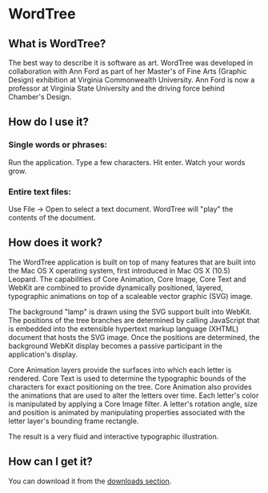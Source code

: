 # WordTree

## What is WordTree?

The best way to describe it is software as art. WordTree was developed in collaboration with Ann Ford as part of her Master's of Fine Arts (Graphic Design) exhibition at Virginia Commonwealth University. Ann Ford is now a professor at Virginia State University and the driving force behind Chamber's Design.

## How do I use it?

### Single words or phrases:

Run the application. Type a few characters. Hit enter. Watch your words grow.

### Entire text files:

Use File -> Open to select a text document. WordTree will "play" the contents of the document.

## How does it work?

The WordTree application is built on top of many features that are built into the Mac OS X operating system, first introduced in Mac OS X (10.5) Leopard. The capabilities of Core Animation, Core Image, Core Text and WebKit are combined to provide dynamically positioned, layered, typographic animations on top of a scaleable vector graphic (SVG) image. 

The background "lamp" is drawn using the SVG support built into WebKit. The positions of the tree branches are determined by calling JavaScript that is embedded into the extensible hypertext markup language (XHTML) document that hosts the SVG image. Once the positions are determined, the background WebKit display becomes a passive participant in the application's display.

Core Animation layers provide the surfaces into which each letter is rendered. Core Text is used to determine the typographic bounds of the characters for exact positioning on the tree. Core Animation also provides the animations that are used to alter the letters over time. Each letter's color is manipulated by applying a Core Image filter. A letter's rotation angle, size and position is animated by manipulating properties associated with the letter layer's bounding frame rectangle.

The result is a very fluid and interactive typographic illustration.

## How can I get it?

You can download it from the [downloads section](http://github.com/mscottford/WordTree/downloads).